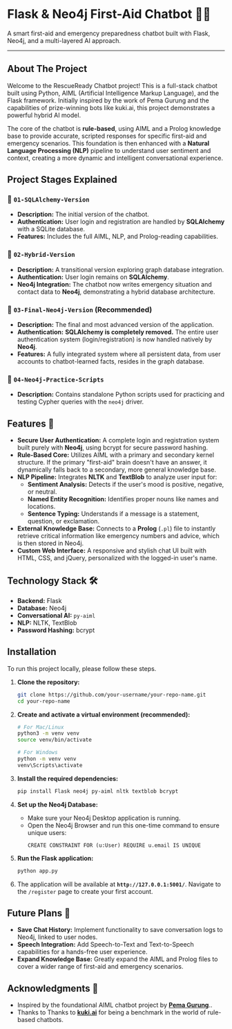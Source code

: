 # Flask & Neo4j First-Aid Chatbot 🧠💡

A smart first-aid and emergency preparedness chatbot built with Flask, Neo4j, and a multi-layered AI approach.

---

## About The Project

Welcome to the RescueReady Chatbot project! This is a full-stack chatbot built using Python, AIML (Artificial Intelligence Markup Language), and the Flask framework. Initially inspired by the work of Pema Gurung and the capabilities of prize-winning bots like kuki.ai, this project demonstrates a powerful hybrid AI model.

The core of the chatbot is **rule-based**, using AIML and a Prolog knowledge base to provide accurate, scripted responses for specific first-aid and emergency scenarios. This foundation is then enhanced with a **Natural Language Processing (NLP)** pipeline to understand user sentiment and context, creating a more dynamic and intelligent conversational experience.

## Project Stages Explained

### 📁 `01-SQLAlchemy-Version`
-   **Description:** The initial version of the chatbot.
-   **Authentication:** User login and registration are handled by **SQLAlchemy** with a SQLite database.
-   **Features:** Includes the full AIML, NLP, and Prolog-reading capabilities.

### 📁 `02-Hybrid-Version`
-   **Description:** A transitional version exploring graph database integration.
-   **Authentication:** User login remains on **SQLAlchemy**.
-   **Neo4j Integration:** The chatbot now writes emergency situation and contact data to **Neo4j**, demonstrating a hybrid database architecture.

### 📁 `03-Final-Neo4j-Version` (Recommended)
-   **Description:** The final and most advanced version of the application.
-   **Authentication:** **SQLAlchemy is completely removed.** The entire user authentication system (login/registration) is now handled natively by **Neo4j**.
-   **Features:** A fully integrated system where all persistent data, from user accounts to chatbot-learned facts, resides in the graph database.

### 📁 `04-Neo4j-Practice-Scripts`
-   **Description:** Contains standalone Python scripts used for practicing and testing Cypher queries with the `neo4j` driver.


## Features 🌟

-   **Secure User Authentication:** A complete login and registration system built purely with **Neo4j**, using bcrypt for secure password hashing.
-   **Rule-Based Core:** Utilizes AIML with a primary and secondary kernel structure. If the primary "first-aid" brain doesn't have an answer, it dynamically falls back to a secondary, more general knowledge base.
-   **NLP Pipeline:** Integrates **NLTK** and **TextBlob** to analyze user input for:
    -   **Sentiment Analysis:** Detects if the user's mood is positive, negative, or neutral.
    -   **Named Entity Recognition:** Identifies proper nouns like names and locations.
    -   **Sentence Typing:** Understands if a message is a statement, question, or exclamation.
-   **External Knowledge Base:** Connects to a **Prolog** (`.pl`) file to instantly retrieve critical information like emergency numbers and advice, which is then stored in Neo4j.
-   **Custom Web Interface:** A responsive and stylish chat UI built with HTML, CSS, and jQuery, personalized with the logged-in user's name.

## Technology Stack 🛠️

-   **Backend:** Flask
-   **Database:** Neo4j
-   **Conversational AI:** `py-aiml`
-   **NLP:** NLTK, TextBlob
-   **Password Hashing:** bcrypt

## Installation

To run this project locally, please follow these steps.

1.  **Clone the repository:**
    ```bash
    git clone https://github.com/your-username/your-repo-name.git
    cd your-repo-name
    ```

2.  **Create and activate a virtual environment (recommended):**
    ```bash
    # For Mac/Linux
    python3 -m venv venv
    source venv/bin/activate

    # For Windows
    python -m venv venv
    venv\Scripts\activate
    ```

3.  **Install the required dependencies:**
    ```bash
    pip install Flask neo4j py-aiml nltk textblob bcrypt
    ```

4.  **Set up the Neo4j Database:**
    -   Make sure your Neo4j Desktop application is running.
    -   Open the Neo4j Browser and run this one-time command to ensure unique users:
        ```cypher
        CREATE CONSTRAINT FOR (u:User) REQUIRE u.email IS UNIQUE
        ```

5.  **Run the Flask application:**
    ```bash
    python app.py
    ```

6.  The application will be available at **`http://127.0.0.1:5001/`**. Navigate to the `/register` page to create your first account.

## Future Plans 🔮

-   **Save Chat History:** Implement functionality to save conversation logs to Neo4j, linked to user nodes.
-   **Speech Integration:** Add Speech-to-Text and Text-to-Speech capabilities for a hands-free user experience.
-   **Expand Knowledge Base:** Greatly expand the AIML and Prolog files to cover a wider range of first-aid and emergency scenarios.

## Acknowledgments 🙏

-   Inspired by the foundational AIML chatbot project by **[Pema Gurung](https://github.com/pemagrg1)**..
-   Thanks to Thanks to **[kuki.ai](https://www.kuki.ai/)** for being a benchmark in the world of rule-based chatbots.
